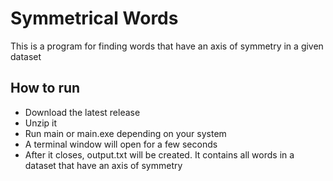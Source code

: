# Symmetrical Words

This is a program for finding words that have an axis of symmetry in a given dataset

## How to run

- Download the latest release
- Unzip it
- Run main or main.exe depending on your system
- A terminal window will open for a few seconds
- After it closes, output.txt will be created. It contains all words in a dataset that have an axis of symmetry
